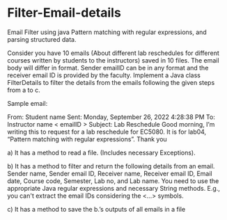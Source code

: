 # Filter-Email-details
Email Filter using java Pattern matching with regular expressions, and parsing structured data.


 Consider you have 10 emails (About different lab reschedules for different courses written by
students to the instructors) saved in 10 files. The email body will differ in format. Sender
emailID can be in any format and the receiver email ID is provided by the faculty. Implement a
Java class FilterDetails to filter the details from the emails following the given steps from a to c.

Sample email:

From: Student name<emailID>
Sent: Monday, September 26, 2022 4:28:38 PM
To: Instructor name < emailID >
Subject: Lab Reschedule
Good morning, I’m writing this to request for a lab reschedule for EC5080. It is for lab04, “Pattern matching with regular expressions”. Thank you


a) It has a method to read a file. (Includes necessary Exceptions). 

b) It has a method to filter and return the following details from an email. Sender name, Sender email ID, Receiver name, Receiver email ID, Email date, Course code,     Semester, Lab no, and Lab name. You need to use the appropriate Java regular
expressions and necessary String methods. E.g., you can't extract the email IDs
considering the <…> symbols. 

c) It has a method to save the b.’s outputs of all emails in a file

